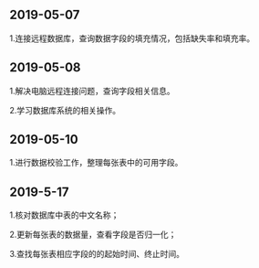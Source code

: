 ## 2019-05-07

1.连接远程数据库，查询数据字段的填充情况，包括缺失率和填充率。

## 2019-05-08

1.解决电脑远程连接问题，查询字段相关信息。

2.学习数据库系统的相关操作。

## 2019-05-10

1.进行数据校验工作，整理每张表中的可用字段。

## 2019-5-17

1.核对数据库中表的中文名称；

2.更新每张表的数据量，查看字段是否归一化；

3.查找每张表相应字段的的起始时间、终止时间。

